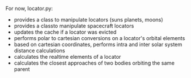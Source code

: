 For now, locator.py:

- provides a class to manipulate locators (suns planets, moons)
- provides a classto manipulate spacecraft locators
- updates the cache if a locator was evicted
- performs polar to cartesian conversions on a locator's orbital elements
- based on cartesian coordinates, performs intra and inter solar system distance calculations
- calculates the realtime elements of a locator
- calculates the closest approaches of two bodies orbiting the same parent

